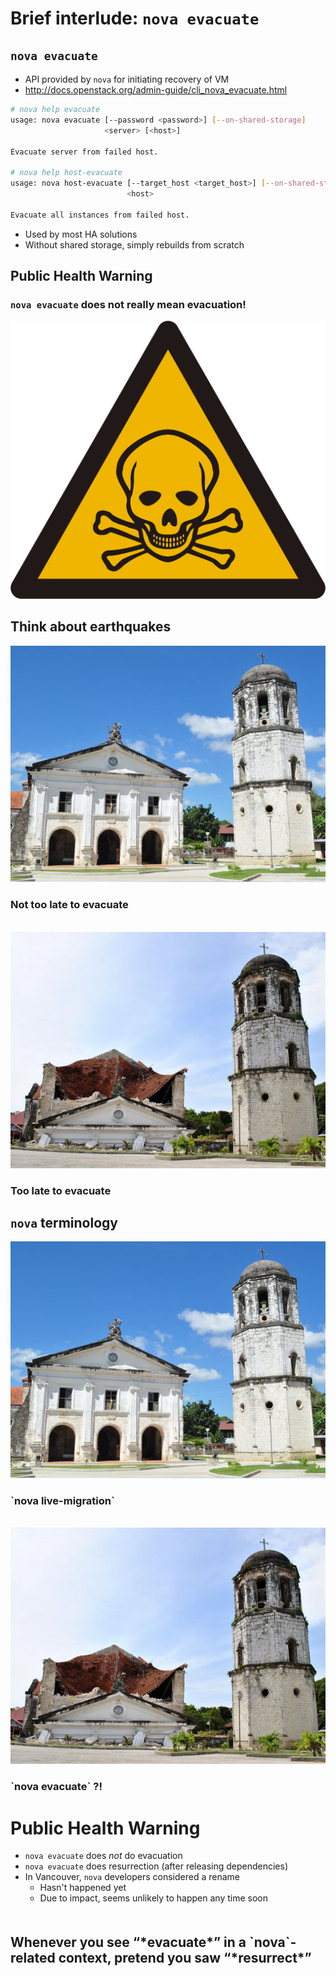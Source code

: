 <!-- .slide: data-state="section-break" id="terminology" -->
# Brief interlude: `nova evacuate`


<!-- .slide: data-state="normal" id="nova-evacuate" -->
## `nova evacuate`

*   API provided by `nova` for initiating recovery of VM
*   http://docs.openstack.org/admin-guide/cli_nova_evacuate.html

```sh
# nova help evacuate
usage: nova evacuate [--password <password>] [--on-shared-storage]
                     <server> [<host>]

Evacuate server from failed host.

# nova help host-evacuate
usage: nova host-evacuate [--target_host <target_host>] [--on-shared-storage]
                          <host>

Evacuate all instances from failed host.
```

*   Used by most HA solutions
*   Without shared storage, simply rebuilds from scratch


<!-- .slide: data-state="normal" id="public-health-warning" -->
## Public Health Warning

### `nova evacuate` does not really mean evacuation!

<img alt="skull and cross-bones warning triangle"
     src="images/hazardous.gif" />


<!-- .slide: data-state="normal" id="earthquakes" class="earthquake" -->
## Think about earthquakes

<div class="row vcenter before">
    <div class="col-md-6">
        <img src="images/earthquake-before.jpg" alt="church before an earthquake"
             class="pull-right" />
    </div>
    <div class="text col-md-6">
        <h3 class="fragment" data-fragment-index="1">
            Not too late to evacuate
        </h3>
    </div>
</div>
<br clear="left" />
<div class="row vcenter after">
    <div class="col-md-6">
        <img src="images/earthquake-after.jpg" alt="church after an earthquake"
             class="pull-right" />
    </div>
    <div class="text col-md-6">
        <h3 class="fragment" data-fragment-index="1">
            Too late to evacuate
        </h3>
    </div>
</div>


<!-- .slide: data-state="normal" id="nova-terminology" class="earthquake" -->
## `nova` terminology

<div class="row vcenter before">
    <div class="col-md-6">
        <img src="images/earthquake-before.jpg" alt="church before an earthquake"
             class="pull-right" />
    </div>
    <div class="text col-md-6">
        <h3>
            `nova live-migration`
        </h3>
    </div>
</div>
<br clear="left" />
<div class="row vcenter after">
    <div class="col-md-6">
        <img src="images/earthquake-after.jpg" alt="church after an earthquake"
             class="pull-right" />
    </div>
    <div class="text col-md-6">
        <h3>
            `nova evacuate` ?!
        </h3>
    </div>
</div>


<!-- .slide: data-state="normal" id="health-warning-summary" -->
# Public Health Warning

*   `nova evacuate` does *not* do evacuation
*   `nova evacuate` does resurrection (after releasing dependencies)
*   In Vancouver, `nova` developers considered a rename
    *    Hasn't happened yet
    *    Due to impact, seems unlikely to happen any time soon

<h2 class="fg-dark-green" style="margin-top: 50px;">
    Whenever you see “*evacuate*” in a `nova`-related context,
    pretend you saw “*resurrect*”
</h2>
